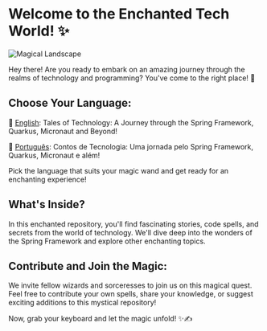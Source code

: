 # Welcome to the Enchanted Tech World! ✨

![Magical Landscape](link_to_image)

Hey there! Are you ready to embark on an amazing journey through the realms of technology and programming? You've come to the right place! 🚀

## Choose Your Language:

🌟 [English](SpringFramework_en.md): Tales of Technology: A Journey through the Spring Framework, Quarkus, Micronaut and Beyond!

🌟 [Português](SpringFramework_pt.md): Contos de Tecnologia: Uma jornada pelo Spring Framework, Quarkus, Micronaut e além!

Pick the language that suits your magic wand and get ready for an enchanting experience!

## What's Inside?

In this enchanted repository, you'll find fascinating stories, code spells, and secrets from the world of technology. We'll dive deep into the wonders of the Spring Framework and explore other enchanting topics.

## Contribute and Join the Magic:

We invite fellow wizards and sorceresses to join us on this magical quest. Feel free to contribute your own spells, share your knowledge, or suggest exciting additions to this mystical repository!

Now, grab your keyboard and let the magic unfold! ✨✍️

